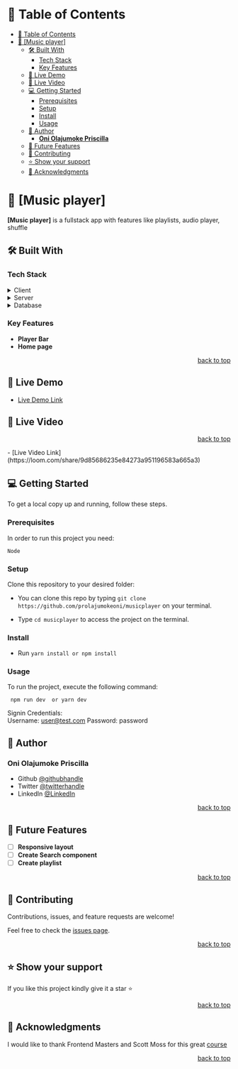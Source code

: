 <a name="readme-top"></a>

# 📗 Table of Contents

- [📗 Table of Contents](#-table-of-contents)
- [📖 \[Music player\] ](#-music-player-)
  - [🛠 Built With ](#-built-with-)
    - [Tech Stack ](#tech-stack-)
    - [Key Features ](#key-features-)
  - [🚀 Live Demo ](#-live-demo-)
  - [🎥  Live Video ](#--live-video-)
  - [💻 Getting Started ](#-getting-started-)
    - [Prerequisites](#prerequisites)
    - [Setup](#setup)
    - [Install](#install)
    - [Usage](#usage)
  - [👥 Author ](#-author-)
    - [**Oni Olajumoke Priscilla**](#oni-olajumoke-priscilla)
  - [🔭 Future Features ](#-future-features-)
  - [🤝 Contributing ](#-contributing-)
  - [⭐️ Show your support ](#️-show-your-support-)
  - [🙏 Acknowledgments ](#-acknowledgments-)

<!-- PROJECT DESCRIPTION -->

# 📖 [Music player] <a name="about-project"></a>
 
**[Music player]**  is a fullstack app with features like playlists, audio player, shuffle
## 🛠 Built With <a name="built-with"></a>

### Tech Stack <a name="tech-stack"></a>
 

<details>
  <summary>Client</summary>
  <ul>
    <li><a href="https://nextjs.org/">Next</a></li>
  </ul>
</details>

<details>
  <summary>Server</summary>
  <ul>
    <li><a href="https://nextjs.org/">Next</a></li>
  </ul>
</details>

<details>
<summary>Database</summary>
  <ul>
    <li><a href="https://www.postgresql.org/">PostgreSQL</a></li>
  </ul>
</details>

<!-- Features -->

### Key Features <a name="key-features"></a>
 

- **Player Bar**
- **Home page** 

<p align="right"><a href="#readme-top">back to top</a></p>

<!-- LIVE DEMO -->

## 🚀 Live Demo <a name="live-demo"></a>
 

- [Live Demo Link](https://musicplayer-git-musicplayer-prolajumokeoni.vercel.app/signin)

## 🎥  Live Video <a name="live-video"></a>
<p align="right"><a href="#readme-top">back to top</a></p>
- [Live Video Link](https://loom.com/share/9d85686235e84273a951196583a665a3)

<!-- GETTING STARTED -->

## 💻 Getting Started <a name="getting-started"></a>
 

To get a local copy up and running, follow these steps.

### Prerequisites

In order to run this project you need:

`Node` 

### Setup

Clone this repository to your desired folder:

- You can clone this repo by typing `git clone https://github.com/prolajumokeoni/musicplayer` on your terminal.

- Type `cd musicplayer` to access the project on the terminal.

### Install



- Run `yarn install or npm install`
 
### Usage

To run the project, execute the following command:
 
` npm run dev  or yarn dev`

Signin Credentials:  
Username: user@test.com
Password: password

## 👥 Author <a name="authors"></a>
 

### **Oni Olajumoke Priscilla**

- Github [@githubhandle](https://github.com/prolajumokeoni)
- Twitter [@twitterhandle](https://twitter.com/prolajumokeoni)
- LinkedIn [@LinkedIn](https://www.linkedin.com/in/prolajumokeoni)

<p align="right"><a href="#readme-top">back to top</a></p>

<!-- FUTURE FEATURES -->

## 🔭 Future Features <a name="future-features"></a>
 

- [ ] **Responsive layout**
- [ ] **Create Search component**
- [ ] **Create playlist**

<p align="right"><a href="#readme-top">back to top</a></p>

<!-- CONTRIBUTING -->

## 🤝 Contributing <a name="contributing"></a>

Contributions, issues, and feature requests are welcome!

Feel free to check the [issues page](../../issues/).

<p align="right"><a href="#readme-top">back to top</a></p>

<!-- SUPPORT -->

## ⭐️ Show your support <a name="support"></a> 

If you like this project kindly give it a star ⭐️

<p align="right"><a href="#readme-top">back to top</a></p>

<!-- ACKNOWLEDGEMENTS -->

## 🙏 Acknowledgments <a name="acknowledgements"></a>
 

I would like to thank Frontend Masters and Scott Moss for this great [course](https://frontendmasters.com/courses/fullstack-app-next/)


<p align="right"><a href="#readme-top">back to top</a></p>

 
